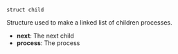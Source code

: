 ```
struct child
```

Structure used to make a linked list of children processes.

- **next**: The next child
- **process**: The process
